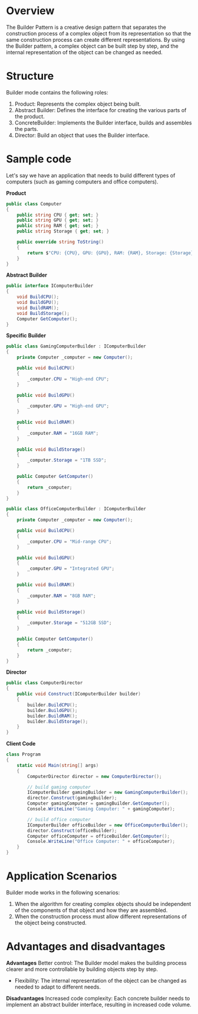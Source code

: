 # Overview
The Builder Pattern is a creative design pattern that separates the construction process of a complex object from its representation so that the same construction process can create different representations. By using the Builder pattern, a complex object can be built step by step, and the internal representation of the object can be changed as needed.

# Structure
Builder mode contains the following roles:

1. Product: Represents the complex object being built.
2. Abstract Builder: Defines the interface for creating the various parts of the product.
3. ConcreteBuilder: Implements the Builder interface, builds and assembles the parts.
4. Director: Build an object that uses the Builder interface.

# Sample code
Let's say we have an application that needs to build different types of computers (such as gaming computers and office computers).

**Product**
```csharp
public class Computer
{
    public string CPU { get; set; }
    public string GPU { get; set; }
    public string RAM { get; set; }
    public string Storage { get; set; }

    public override string ToString()
    {
        return $"CPU: {CPU}, GPU: {GPU}, RAM: {RAM}, Storage: {Storage}";
    }
}
```

**Abstract Builder**
```csharp
public interface IComputerBuilder
{
    void BuildCPU();
    void BuildGPU();
    void BuildRAM();
    void BuildStorage();
    Computer GetComputer();
}
```

**Specific Builder**
```csharp
public class GamingComputerBuilder : IComputerBuilder
{
    private Computer _computer = new Computer();

    public void BuildCPU()
    {
        _computer.CPU = "High-end CPU";
    }

    public void BuildGPU()
    {
        _computer.GPU = "High-end GPU";
    }

    public void BuildRAM()
    {
        _computer.RAM = "16GB RAM";
    }

    public void BuildStorage()
    {
        _computer.Storage = "1TB SSD";
    }

    public Computer GetComputer()
    {
        return _computer;
    }
}

public class OfficeComputerBuilder : IComputerBuilder
{
    private Computer _computer = new Computer();

    public void BuildCPU()
    {
        _computer.CPU = "Mid-range CPU";
    }

    public void BuildGPU()
    {
        _computer.GPU = "Integrated GPU";
    }

    public void BuildRAM()
    {
        _computer.RAM = "8GB RAM";
    }

    public void BuildStorage()
    {
        _computer.Storage = "512GB SSD";
    }

    public Computer GetComputer()
    {
        return _computer;
    }
}
```

**Director**
```csharp
public class ComputerDirector
{
    public void Construct(IComputerBuilder builder)
    {
        builder.BuildCPU();
        builder.BuildGPU();
        builder.BuildRAM();
        builder.BuildStorage();
    }
}
```

**Client Code**
```csharp
class Program
{
    static void Main(string[] args)
    {
        ComputerDirector director = new ComputerDirector();

        // build gaming computer
        IComputerBuilder gamingBuilder = new GamingComputerBuilder();
        director.Construct(gamingBuilder);
        Computer gamingComputer = gamingBuilder.GetComputer();
        Console.WriteLine("Gaming Computer: " + gamingComputer);

        // build office computer
        IComputerBuilder officeBuilder = new OfficeComputerBuilder();
        director.Construct(officeBuilder);
        Computer officeComputer = officeBuilder.GetComputer();
        Console.WriteLine("Office Computer: " + officeComputer);
    }
}
```

# Application Scenarios
Builder mode works in the following scenarios:

1. When the algorithm for creating complex objects should be independent of the components of that object and how they are assembled.
3. When the construction process must allow different representations of the object being constructed.

# Advantages and disadvantages
**Advantages**
Better control: The Builder model makes the building process clearer and more controllable by building objects step by step.
* Flexibility: The internal representation of the object can be changed as needed to adapt to different needs.

**Disadvantages**
Increased code complexity: Each concrete builder needs to implement an abstract builder interface, resulting in increased code volume.
